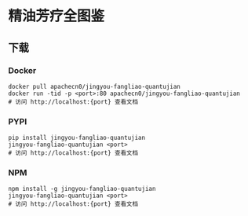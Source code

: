 # 精油芳疗全图鉴

## 下载

### Docker

```
docker pull apachecn0/jingyou-fangliao-quantujian
docker run -tid -p <port>:80 apachecn0/jingyou-fangliao-quantujian
# 访问 http://localhost:{port} 查看文档
```

### PYPI

```
pip install jingyou-fangliao-quantujian
jingyou-fangliao-quantujian <port>
# 访问 http://localhost:{port} 查看文档
```

### NPM

```
npm install -g jingyou-fangliao-quantujian
jingyou-fangliao-quantujian <port>
# 访问 http://localhost:{port} 查看文档
```